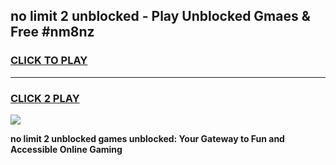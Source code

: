
## no limit 2 unblocked - Play Unblocked Gmaes & Free #nm8nz
<h3>
<a href="https://news.freeplayer.one?title=no_limit_2_unblocked&ref=03M">CLICK TO PLAY</a></h3>
<hr>

<h3>
<a href="https://news.freeplayer.one?title=no_limit_2_unblocked&ref=03M">CLICK 2 PLAY</a>
  
</h3>

<a href="https://news.freeplayer.one?title=no_limit_2_unblocked&ref=03M"><img src="https://clearcache.store/games.png"></a>


**no limit 2 unblocked games unblocked: Your Gateway to Fun and Accessible Online Gaming**
